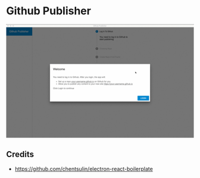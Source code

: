 # Github Publisher

![](demo.gif)


## Credits

* https://github.com/chentsulin/electron-react-boilerplate
